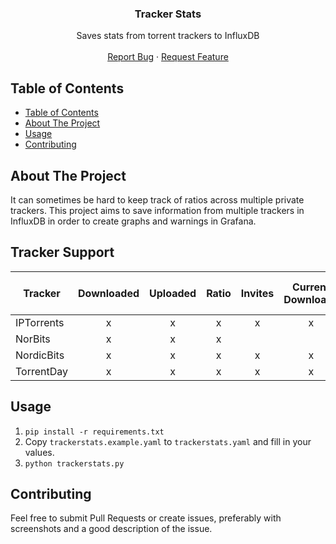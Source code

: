 <p align="center">
  <h3 align="center">Tracker Stats</h3>

  <p align="center">
    Saves stats from torrent trackers to InfluxDB
    <br />
    <br />
    <a href="https://github.com/boren/influxdb-tracker-stats/issues">Report Bug</a>
    ·
    <a href="https://github.com/boren/influxdb-tracker-stats/issues">Request Feature</a>
  </p>
</p>

## Table of Contents

- [Table of Contents](#table-of-contents)
- [About The Project](#about-the-project)
- [Usage](#usage)
- [Contributing](#contributing)

## About The Project

It can sometimes be hard to keep track of ratios across multiple private trackers.
This project aims to save information from multiple trackers in InfluxDB in order to create graphs and warnings in Grafana.

## Tracker Support

| Tracker    | Downloaded | Uploaded | Ratio | Invites | Current Downloads | Current Uploads | Bonus Points | Reseed | Hit-and-Run |
|------------|:----------:|:--------:|:-----:|:-------:|:-----------------:|:---------------:|:------------:|:------:|:-----------:|
| IPTorrents |      x     |     x    |   x   |    x    |         x         |        x        |       x      |        |             |
| NorBits    |      x     |     x    |   x   |         |                   |                 |       x      |        |             |
| NordicBits |      x     |     x    |   x   |    x    |         x         |        x        |       x      |        |             |
| TorrentDay |      x     |     x    |   x   |    x    |         x         |        x        |       x      |        |             |

## Usage

1. `pip install -r requirements.txt`
2. Copy `trackerstats.example.yaml` to `trackerstats.yaml` and fill in your values.
3. `python trackerstats.py`

## Contributing

Feel free to submit Pull Requests or create issues, preferably with screenshots and a good description of the issue.
